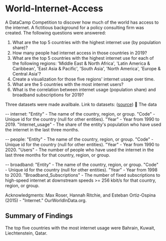 # World-Internet-Access
A DataCamp Competition to discover how much of the world has access to the internet.
A fictitious background for a policy consulting firm was created.
The following questions were answered:
1. What are the top 5 countries with the highest internet use (by population share)?
2. How many people had internet access in those countries in 2019?
3. What are the top 5 countries with the highest internet use for each of the following regions: 'Middle East & North Africa', 'Latin America & Caribbean', 'East Asia &    Pacific', 'South Asia', 'North America', 'Europe & Central Asia'?
4. Create a visualization for those five regions' internet usage over time.
5. What are the 5 countries with the most internet users?
6. What is the correlation between internet usage (population share) and broadband subscriptions for 2019?

Three datasets were made availbale. Link to datasets: ([source](https://ourworldindata.org/internet))
💾 The data

-- internet:
"Entity" - The name of the country, region, or group.
"Code" - Unique id for the country (null for other entities).
"Year" - Year from 1990 to 2019.
"Internet_usage" - The share of the entity's population who have used the internet in the last three months.

-- people:
"Entity" - The name of the country, region, or group.
"Code" - Unique id for the country (null for other entities).
"Year" - Year from 1990 to 2020.
"Users" - The number of people who have used the internet in the last three months for that country, region, or group.

-- broadband:
"Entity" - The name of the country, region, or group.
"Code" - Unique id for the country (null for other entities).
"Year" - Year from 1998 to 2020.
"Broadband_Subscriptions" - The number of fixed subscriptions to high-speed internet at downstream speeds >= 256 kbit/s for that country, region, or group.

Acknowledgments: Max Roser, Hannah Ritchie, and Esteban Ortiz-Ospina (2015) - "Internet." OurWorldInData.org.


## Summary of Findings
The top five countries with the most internet usage were Bahrain, Kuwait, Liechtenstein, Qatar.
